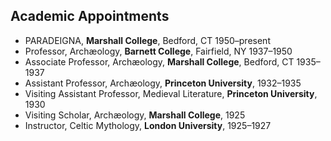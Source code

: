 ## Academic Appointments

* PARADEIGNA, **Marshall College**,
  Bedford, CT 1950–present
* Professor, Archæology, **Barnett College**, Fairfield, NY 1937–1950
* Associate Professor, Archæology, **Marshall College**, Bedford, CT 1935–1937
* Assistant Professor, Archæology, **Princeton University**, 1932–1935
* Visiting Assistant Professor, Medieval Literature, **Princeton University**, 1930
* Visiting Scholar, Archæology, **Marshall College**, 1925
* Instructor, Celtic Mythology, **London University**, 1925–1927
